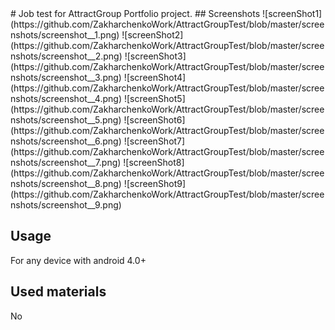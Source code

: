 
<snippet>
  <content>
# Job test for AttractGroup
Portfolio project. 
## Screenshots
![screenShot1](https://github.com/ZakharchenkoWork/AttractGroupTest/blob/master/screenshots/screenshot__1.png)
![screenShot2](https://github.com/ZakharchenkoWork/AttractGroupTest/blob/master/screenshots/screenshot__2.png)
![screenShot3](https://github.com/ZakharchenkoWork/AttractGroupTest/blob/master/screenshots/screenshot__3.png)
![screenShot4](https://github.com/ZakharchenkoWork/AttractGroupTest/blob/master/screenshots/screenshot__4.png)
![screenShot5](https://github.com/ZakharchenkoWork/AttractGroupTest/blob/master/screenshots/screenshot__5.png)
![screenShot6](https://github.com/ZakharchenkoWork/AttractGroupTest/blob/master/screenshots/screenshot__6.png)
![screenShot7](https://github.com/ZakharchenkoWork/AttractGroupTest/blob/master/screenshots/screenshot__7.png)
![screenShot8](https://github.com/ZakharchenkoWork/AttractGroupTest/blob/master/screenshots/screenshot__8.png)
![screenShot9](https://github.com/ZakharchenkoWork/AttractGroupTest/blob/master/screenshots/screenshot__9.png)

## Usage
For any device with android 4.0+
## Used materials
No
